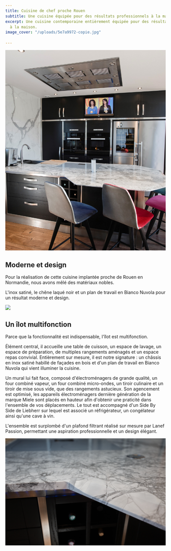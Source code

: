 ```yaml
---
title: Cuisine de chef proche Rouen
subtitle: Une cuisine équipée pour des résultats professionnels à la maison
excerpt: Une cuisine contemporaine entièrement équipée pour des résultats professionnels
  à la maison.
image_cover: "/uploads/5e7a9972-copie.jpg"

---
```

![](/uploads/5e7a9972-copie.jpg)

## Moderne et design

Pour la réalisation de cette cuisine implantée proche de Rouen en Normandie, nous avons mêlé des matériaux nobles.

L'inox satiné, le chêne laqué noir et un plan de travail en Bianco Nuvola pour un résultat moderne et design.

![](/uploads/5e7a9987.jpg)

## Un îlot multifonction

Parce que la fonctionnalité est indispensable, l'îlot est multifonction.

Élément central, il accueille une table de cuisson, un espace de lavage, un espace de préparation, de multiples rangements aménagés et un espace repas convivial. Entièrement sur mesure, il est notre signature : un châssis en inox satiné habillé de façades en bois et d'un plan de travail en Bianco Nuvola qui vient illuminer la cuisine.

Un mural lui fait face, composé d'électroménagers de grande qualité, un four combiné vapeur, un four combiné micro-ondes, un tiroir culinaire et un tiroir de mise sous vide, que des rangements astucieux. Son agencement est optimisé, les appareils électroménagers dernière génération de la marque Miele sont placés en hauteur afin d'obtenir une praticité dans l'ensemble de vos déplacements. Le tout est accompagné d'un Side By Side de Liebherr sur lequel est associé un réfrigérateur, un congélateur ainsi qu'une cave à vin.

L'ensemble est surplombé d'un plafond filtrant réalisé sur mesure par Lanef Passion, permettant une aspiration professionnelle et un design élégant.

![](/uploads/5e7a0003.jpg)